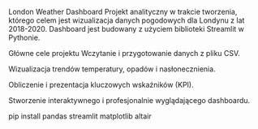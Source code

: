 London Weather Dashboard
Projekt analityczny w trakcie tworzenia, którego celem jest wizualizacja danych pogodowych dla Londynu z lat 2018-2020. Dashboard jest budowany z użyciem biblioteki Streamlit w Pythonie.

Główne cele projektu
Wczytanie i przygotowanie danych z pliku CSV.

Wizualizacja trendów temperatury, opadów i nasłonecznienia.

Obliczenie i prezentacja kluczowych wskaźników (KPI).

Stworzenie interaktywnego i profesjonalnie wyglądającego dashboardu.

pip install pandas streamlit matplotlib altair

